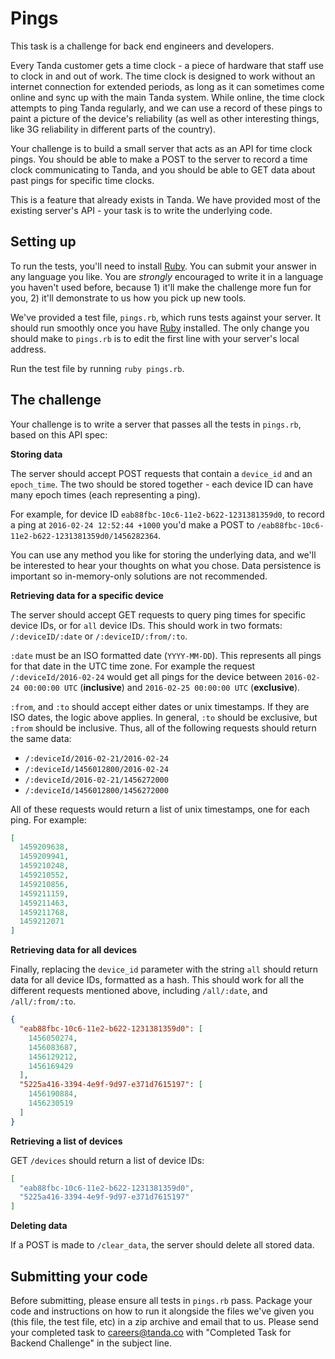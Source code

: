 # Pings

This task is a challenge for back end engineers and developers.

Every Tanda customer gets a time clock - a piece of hardware that staff use to clock in and out of work. The time clock is designed to work without an internet connection for extended periods, as long as it can sometimes come online and sync up with the main Tanda system. While online, the time clock attempts to ping Tanda regularly, and we can use a record of these pings to paint a picture of the device's reliability (as well as other interesting things, like 3G reliability in different parts of the country).

Your challenge is to build a small server that acts as an API for time clock pings. You should be able to make a POST to the server to record a time clock communicating to Tanda, and you should be able to GET data about past pings for specific time clocks.

This is a feature that already exists in Tanda. We have provided most of the existing server's API - your task is to write the underlying code.

## Setting up

To run the tests, you'll need to install [Ruby](https://www.ruby-lang.org/en/). You can submit your answer in any language you like. You are *strongly* encouraged to write it in a language you haven't used before, because 1) it'll make the challenge more fun for you, 2) it'll demonstrate to us how you pick up new tools.

We've provided a test file, `pings.rb`, which runs tests against your server. It should run smoothly once you have [Ruby](https://www.ruby-lang.org/en/) installed. The only change you should make to `pings.rb` is to edit the first line with your server's local address.

Run the test file by running `ruby pings.rb`.

## The challenge

Your challenge is to write a server that passes all the tests in `pings.rb`, based on this API spec:

**Storing data**

The server should accept POST requests that contain a `device_id` and an `epoch_time`. The two should be stored together - each device ID can have many epoch times (each representing a ping).

For example, for device ID `eab88fbc-10c6-11e2-b622-1231381359d0`, to record a ping at `2016-02-24 12:52:44 +1000` you'd make a POST to `/eab88fbc-10c6-11e2-b622-1231381359d0/1456282364`.

You can use any method you like for storing the underlying data, and we'll be interested to hear your thoughts on what you chose. Data persistence is important so in-memory-only solutions are not recommended.

**Retrieving data for a specific device**

The server should accept GET requests to query ping times for specific device IDs, or for `all` device IDs. This should work in two formats: `/:deviceID/:date` or `/:deviceID/:from/:to`.

`:date` must be an ISO formatted date (`YYYY-MM-DD`). This represents all pings for that date in the UTC time zone. For example the request `/:deviceId/2016-02-24` would get all pings for the device between `2016-02-24 00:00:00 UTC` (**inclusive**) and `2016-02-25 00:00:00 UTC` (**exclusive**).

`:from`, and `:to` should accept either dates  or unix timestamps. If they are ISO dates, the logic above applies. In general, `:to` should be exclusive, but `:from` should be inclusive. Thus, all of the following requests should return the same data:

* `/:deviceId/2016-02-21/2016-02-24`
* `/:deviceId/1456012800/2016-02-24`
* `/:deviceId/2016-02-21/1456272000`
* `/:deviceId/1456012800/1456272000`

All of these requests would return a list of unix timestamps, one for each ping. For example:

```json
[
  1459209638,
  1459209941,
  1459210248,
  1459210552,
  1459210856,
  1459211159,
  1459211463,
  1459211768,
  1459212071
]
```

**Retrieving data for all devices**

Finally, replacing the `device_id` parameter with the string `all` should return data for all device IDs, formatted as a hash. This should work for all the different requests mentioned above, including `/all/:date`, and `/all/:from/:to`.

```json
{
  "eab88fbc-10c6-11e2-b622-1231381359d0": [
    1456050274,
    1456083687,
    1456129212,
    1456169429
  ],
  "5225a416-3394-4e9f-9d97-e371d7615197": [
    1456190884,
    1456230519
  ]
}
```

**Retrieving a list of devices**

GET `/devices` should return a list of device IDs:

```json
[
  "eab88fbc-10c6-11e2-b622-1231381359d0",
  "5225a416-3394-4e9f-9d97-e371d7615197"
]
```

**Deleting data**

If a POST is made to `/clear_data`, the server should delete all stored data.

## Submitting your code

Before submitting, please ensure all tests in `pings.rb` pass. Package your code and instructions on how to run it alongside the files we've
given you (this file, the test file, etc) in a zip archive and email that to us. Please send your completed task to careers@tanda.co with
"Completed Task for Backend Challenge" in the subject line.
